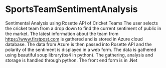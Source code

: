 # SportsTeamSentimentAnalysis
Sentimental Analysis using Rosette API of Cricket Teams
The user selects the cricket team from a drop down to find the current sentiment of public in the market. The latest information about the team from https://www.firstpost.com is gathered and is stored in Azure cloud database.
The data from Azure is then passed into Rosette API and the polarity of the sentiment is displayed in a web form.
The data is gathered using beautiful soup library(bs4 in python). The gathering, analysis and storage is handled through python. The front end form is in .Net
